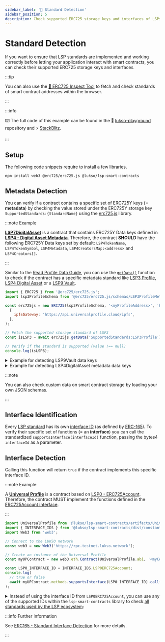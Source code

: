 ```yaml
---
sidebar_label: '👮 Standard Detection'
sidebar_position: 5
description: Check supported ERC725 storage keys and interfaces of LSPs (LUKSO Standard Proposals) smart contracts.
---
```


# Standard Detection

If you want to ensure that LSP standards are implemented and working correctly before letting your application interact with smart contracts, you can check their supported ERC725 storage keys and interfaces.

:::tip

You can also use the [🔎 ERC725 Inspect Tool](https://erc725-inspect.lukso.tech/) to fetch and check standards of smart contract addresses within the browser.

:::

:::info

⌨️ The full code of this example can be found in the 👾 [lukso-playground](https://github.com/lukso-network/lukso-playground/tree/main/metadata-detection) repository and ⚡️ [StackBlitz](https://stackblitz.com/github/lukso-network/lukso-playground?file=metadata-detection%2Fdigital-asset-check.js).

:::

## Setup

The following code snippets require to install a few libraries.

```shell
npm install web3 @erc725/erc725.js @lukso/lsp-smart-contracts
```

## Metadata Detection

You can verify if a contract contains a specific set of ERC725Y keys (= **metadata**) by checking the value stored under the ERC725Y storage key `SupportedStandards:{StandardName}` using the [erc725.js](../../tools/erc725js/getting-started.md) library.

:::note Example

**[LSP7DigitalAsset](../../standards/tokens/LSP7-Digital-Asset.md)** is a contract that contains ERC725Y Data keys defined in **[LSP4 - Digital Asset Metadata](https://github.com/lukso-network/LIPs/blob/main/LSPs/LSP-4-DigitalAsset-Metadata.md)**. Therefore, the contract **SHOULD** have the following ERC725Y Data keys set by default: `LSP4TokenName`, `LSP4TokenSymbol`, `LSP4Metadata`, `LSP4CreatorsMap:<address>` and `LSP4Creators[]`.

:::

Similar to the [Read Profile Data Guide](./read-profile-data.md), you can use the [`getData()`](../../tools/erc725js/classes/ERC725.md#getdata) function to check if the contract has a specific metadata standard like [LSP3 Profile](../../standards/universal-profile/lsp3-profile-metadata), [LSP4 Digital Asset](../../standards/tokens/LSP4-Digital-Asset-Metadata) or a [LSP9 Vault](../../standards/universal-profile/lsp9-vault).

<!-- prettier-ignore-start -->

```js
import { ERC725 } from '@erc725/erc725.js';
import lsp3ProfileSchema from '@erc725/erc725.js/schemas/LSP3ProfileMetadata.json';

const erc725js = new ERC725(lsp3ProfileSchema, '<myProfileAddress>', 'https://rpc.testnet.lukso.gateway.fm',
  {
    ipfsGateway: 'https://api.universalprofile.cloud/ipfs',
  },
);

// Fetch the supported storage standard of LSP3
const isLSP3 = await erc725js.getData('SupportedStandards:LSP3Profile');

// Verify if the standard is supported (value !== null)
console.log(isLSP3);
```

<!-- prettier-ignore-end -->

<details>
    <summary>Example for detecting LSP9Vault data keys</summary>

```js
import { ERC725 } from '@erc725/erc725.js';
import lsp9VaultSchema from '@erc725/erc725.js/schemas/LSP9Vault.json';

const erc725js = new ERC725(
  lsp9VaultSchema,
  '0x9139def55c73c12bcda9c44f12326686e3948634',
  'https://rpc.testnet.lukso.gateway.fm',
  {
    ipfsGateway: 'https://api.universalprofile.cloud/ipfs',
  },
);

// Fetch the supported storage standard of LSP9
let isLSP9 = await erc725js.getData('SupportedStandards:LSP9Vault');

// Verify if the standard is supported (value !== null)
console.log(isLSP9);
```

</details>

<details>
    <summary>Example for detecting LSP4DigitalAsset metadata data keys</summary>

```js
import { ERC725 } from '@erc725/erc725.js';
import lsp3ProfileSchema from '@erc725/erc725.js/schemas/LSP4DigitalAsset.json';

const erc725js = new ERC725(
  lsp3ProfileSchema,
  '0x6395b330F063F96579aA8F7b59f2584fb9b6c3a5',
  'https://rpc.testnet.lukso.gateway.fm',
  {
    ipfsGateway: 'https://api.universalprofile.cloud/ipfs',
  },
);

// Fetch the supported storage standard of LSP4
let isLSP4 = await erc725js.getData('SupportedStandards:LSP4DigitalAsset');

// Verify if the standard is supported (value !== null)
console.log(isLSP4);
```

</details>

:::note

You can also check custom data on smart contract storage by loading your own JSON schemas.

:::

## Interface Identification

Every [LSP standard](../../standards/introduction.md) has its own [interface ID](../../contracts/interface-ids.md) (as defined by [ERC-165](https://eips.ethereum.org/EIPS/eip-165)). To verify their specific set of functions (= an **interface**) you can call the standardized `supportsInterface(interfaceId)` function, passing the bytes4 `interfaceId` as a parameter.

## Interface Detection

Calling this function will return `true` if the contract implements this specific interface ID.

:::note Example

A **[Universal Profile](../../standards/universal-profile/lsp3-profile-metadata.md)** is a contract based on [LSP0 - ERC725Account](../../standards/universal-profile/lsp0-erc725account.md). Therefore, the contract MUST implement the functions defined in the [ERC725Account interface](https://github.com/lukso-network/LIPs/blob/main/LSPs/LSP-0-ERC725Account.md#interface-cheat-sheet).

:::

<!--prettier-ignore-start-->

```javascript
import UniversalProfile from '@lukso/lsp-smart-contracts/artifacts/UniversalProfile.json';
import { INTERFACE_IDS } from '@lukso/lsp-smart-contracts/dist/constants.cjs.js';
import Web3 from 'web3';

// Connect to the LUKSO network
const web3 = new Web3('https://rpc.testnet.lukso.network');

// Create an instance of the Universal Profile
const myUPContract = new web3.eth.Contract(UniversalProfile.abi, '<myContractAddress>');

const LSP0_INTERFACE_ID = INTERFACE_IDS.LSP0ERC725Account;
console.log(
  // true or false
  await myUPContract.methods.supportsInterface(LSP0_INTERFACE_ID).call(),
);
```

<!--prettier-ignore-end-->

<details>
  <summary>
    Instead of using the interface ID from <code>LSP0ERC725Account</code>, you can use any of the supported IDs within the <code>lsp-smart-contracts</code> library to check <a href="../../standards/introduction">all standards used by the LSP ecosystem</a>:
  </summary>

```text
ERC165                        ERC20
ERC223                        ERC721
ERC721Metadata                ERC725X
ERC725Y                       ERC777
ERC1155

LSP0ERC725Account             LSP1UniversalReceiver
LSP6KeyManager                LSP7DigitalAsset
LSP8IdentifiableDigitalAsset  LSP9Vault
LSP11BasicSocialRecovery      LSP14Ownable2Step
LSP17Extendable               LSP17Extension
LSP20CallVerification         LSP20CallVerifier
LSP25ExecuteRelayCall
```

</details>

:::info Further Information

See [ERC165 - Standard Interface Detection](https://eips.ethereum.org/EIPS/eip-165) for more details.

:::
